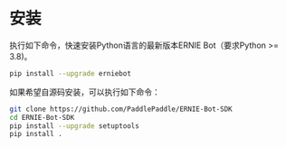 # 安装

执行如下命令，快速安装Python语言的最新版本ERNIE Bot（要求Python >= 3.8)。

```{.sh .copy}
pip install --upgrade erniebot
```

如果希望自源码安装，可以执行如下命令：

```{.sh .copy}
git clone https://github.com/PaddlePaddle/ERNIE-Bot-SDK
cd ERNIE-Bot-SDK
pip install --upgrade setuptools
pip install .
```
